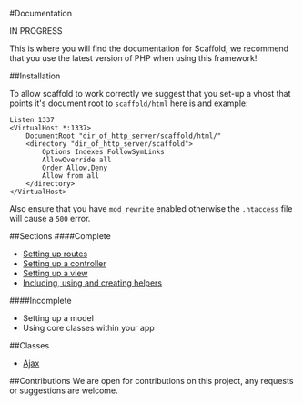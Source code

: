 #Documentation

IN PROGRESS

This is where you will find the documentation for Scaffold, we recommend that you use the latest version of PHP when using this framework!

##Installation

To allow scaffold to work correctly we suggest that you set-up a vhost that points it's document root to ```scaffold/html``` here is and example:

```
Listen 1337
<VirtualHost *:1337>
    DocumentRoot "dir_of_http_server/scaffold/html/"
    <directory "dir_of_http_server/scaffold">
        Options Indexes FollowSymLinks
        AllowOverride all
        Order Allow,Deny
        Allow from all
    </directory>
</VirtualHost>
```

Also ensure that you have ```mod_rewrite``` enabled otherwise the ```.htaccess``` file will cause a ```500``` error.

##Sections
####Complete
- [Setting up routes](/docs/setting-up-routes.md)
- [Setting up a controller](/docs/setting-up-a-controller.md)
- [Setting up a view](/docs/setting-up-a-view.md)
- [Including, using and creating helpers](/docs/setting-up-helpers.md)

####Incomplete
- Setting up a model
- Using core classes within your app


##Classes
- [Ajax](/docs/classes/ajax.md)

##Contributions
We are open for contributions on this project, any requests or suggestions are welcome. 